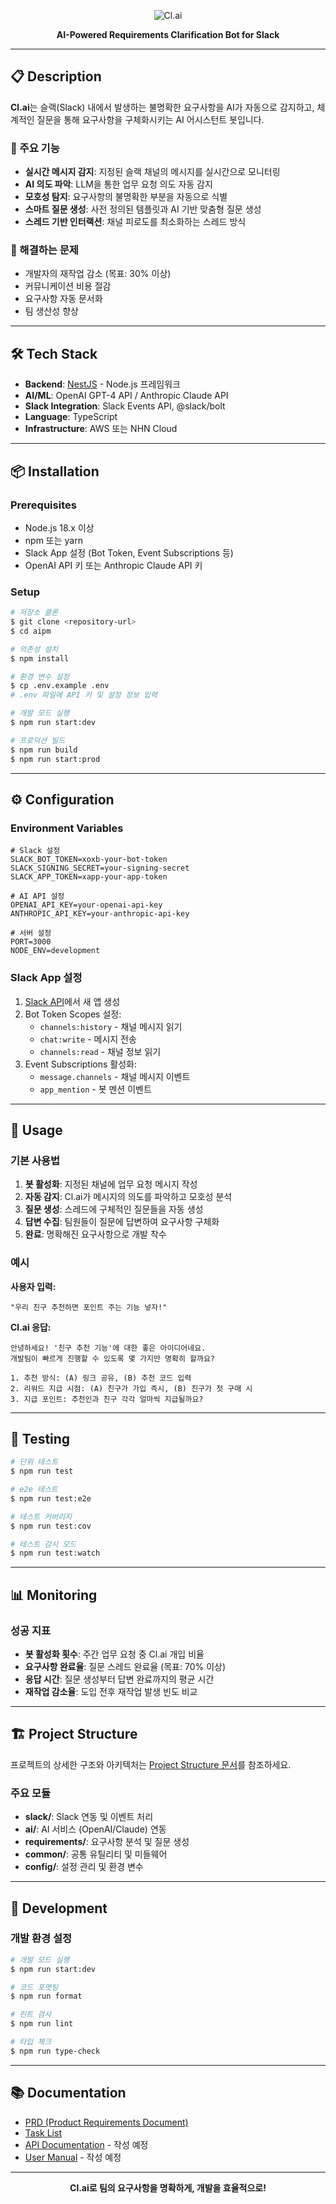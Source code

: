 <p align="center">
  <img src="https://img.shields.io/badge/Cl.ai-AI%20Requirements%20Bot-blue?style=for-the-badge&logo=slack" alt="Cl.ai" />
</p>

<p align="center">
  <strong>AI-Powered Requirements Clarification Bot for Slack</strong>
</p>

---

## 📋 Description

**Cl.ai**는 슬랙(Slack) 내에서 발생하는 불명확한 요구사항을 AI가 자동으로 감지하고, 체계적인 질문을 통해 요구사항을 구체화시키는 AI 어시스턴트 봇입니다.

### 🎯 주요 기능

- **실시간 메시지 감지**: 지정된 슬랙 채널의 메시지를 실시간으로 모니터링
- **AI 의도 파악**: LLM을 통한 업무 요청 의도 자동 감지
- **모호성 탐지**: 요구사항의 불명확한 부분을 자동으로 식별
- **스마트 질문 생성**: 사전 정의된 템플릿과 AI 기반 맞춤형 질문 생성
- **스레드 기반 인터랙션**: 채널 피로도를 최소화하는 스레드 방식

### 🚀 해결하는 문제

- 개발자의 재작업 감소 (목표: 30% 이상)
- 커뮤니케이션 비용 절감
- 요구사항 자동 문서화
- 팀 생산성 향상

---

## 🛠️ Tech Stack

- **Backend**: [NestJS](https://nestjs.com/) - Node.js 프레임워크
- **AI/ML**: OpenAI GPT-4 API / Anthropic Claude API
- **Slack Integration**: Slack Events API, @slack/bolt
- **Language**: TypeScript
- **Infrastructure**: AWS 또는 NHN Cloud

---

## 📦 Installation

### Prerequisites

- Node.js 18.x 이상
- npm 또는 yarn
- Slack App 설정 (Bot Token, Event Subscriptions 등)
- OpenAI API 키 또는 Anthropic Claude API 키

### Setup

```bash
# 저장소 클론
$ git clone <repository-url>
$ cd aipm

# 의존성 설치
$ npm install

# 환경 변수 설정
$ cp .env.example .env
# .env 파일에 API 키 및 설정 정보 입력

# 개발 모드 실행
$ npm run start:dev

# 프로덕션 빌드
$ npm run build
$ npm run start:prod
```

---

## ⚙️ Configuration

### Environment Variables

```env
# Slack 설정
SLACK_BOT_TOKEN=xoxb-your-bot-token
SLACK_SIGNING_SECRET=your-signing-secret
SLACK_APP_TOKEN=xapp-your-app-token

# AI API 설정
OPENAI_API_KEY=your-openai-api-key
ANTHROPIC_API_KEY=your-anthropic-api-key

# 서버 설정
PORT=3000
NODE_ENV=development
```

### Slack App 설정

1. [Slack API](https://api.slack.com/apps)에서 새 앱 생성
2. Bot Token Scopes 설정:
   - `channels:history` - 채널 메시지 읽기
   - `chat:write` - 메시지 전송
   - `channels:read` - 채널 정보 읽기
3. Event Subscriptions 활성화:
   - `message.channels` - 채널 메시지 이벤트
   - `app_mention` - 봇 멘션 이벤트

---

## 🚀 Usage

### 기본 사용법

1. **봇 활성화**: 지정된 채널에 업무 요청 메시지 작성
2. **자동 감지**: Cl.ai가 메시지의 의도를 파악하고 모호성 분석
3. **질문 생성**: 스레드에 구체적인 질문들을 자동 생성
4. **답변 수집**: 팀원들이 질문에 답변하여 요구사항 구체화
5. **완료**: 명확해진 요구사항으로 개발 착수

### 예시

**사용자 입력:**

```
"우리 친구 추천하면 포인트 주는 기능 넣자!"
```

**Cl.ai 응답:**

```
안녕하세요! '친구 추천 기능'에 대한 좋은 아이디어네요.
개발팀이 빠르게 진행할 수 있도록 몇 가지만 명확히 할까요?

1. 추천 방식: (A) 링크 공유, (B) 추천 코드 입력
2. 리워드 지급 시점: (A) 친구가 가입 즉시, (B) 친구가 첫 구매 시
3. 지급 포인트: 추천인과 친구 각각 얼마씩 지급될까요?
```

---

## 🧪 Testing

```bash
# 단위 테스트
$ npm run test

# e2e 테스트
$ npm run test:e2e

# 테스트 커버리지
$ npm run test:cov

# 테스트 감시 모드
$ npm run test:watch
```

---

## 📊 Monitoring

### 성공 지표

- **봇 활성화 횟수**: 주간 업무 요청 중 Cl.ai 개입 비율
- **요구사항 완료율**: 질문 스레드 완료율 (목표: 70% 이상)
- **응답 시간**: 질문 생성부터 답변 완료까지의 평균 시간
- **재작업 감소율**: 도입 전후 재작업 발생 빈도 비교

---

## 🏗️ Project Structure

프로젝트의 상세한 구조와 아키텍처는 [Project Structure 문서](docs/project-structure.md)를 참조하세요.

### 주요 모듈

- **slack/**: Slack 연동 및 이벤트 처리
- **ai/**: AI 서비스 (OpenAI/Claude) 연동
- **requirements/**: 요구사항 분석 및 질문 생성
- **common/**: 공통 유틸리티 및 미들웨어
- **config/**: 설정 관리 및 환경 변수

---

## 🔧 Development

### 개발 환경 설정

```bash
# 개발 모드 실행
$ npm run start:dev

# 코드 포맷팅
$ npm run format

# 린트 검사
$ npm run lint

# 타입 체크
$ npm run type-check
```

---

## 📚 Documentation

- [PRD (Product Requirements Document)](docs/prd.md)
- [Task List](docs/tasklist.md)
- [API Documentation](docs/api.md) - 작성 예정
- [User Manual](docs/user-manual.md) - 작성 예정

---

<p align="center">
  <strong>Cl.ai로 팀의 요구사항을 명확하게, 개발을 효율적으로!</strong>
</p>
